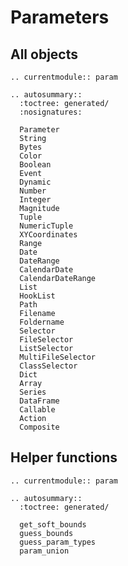 # Parameters

## All objects

```{eval-rst}
.. currentmodule:: param
```

```{eval-rst}
.. autosummary::
  :toctree: generated/
  :nosignatures:

  Parameter
  String
  Bytes
  Color
  Boolean
  Event
  Dynamic
  Number
  Integer
  Magnitude
  Tuple
  NumericTuple
  XYCoordinates
  Range
  Date
  DateRange
  CalendarDate
  CalendarDateRange
  List
  HookList
  Path
  Filename
  Foldername
  Selector
  FileSelector
  ListSelector
  MultiFileSelector
  ClassSelector
  Dict
  Array
  Series
  DataFrame
  Callable
  Action
  Composite
```

## Helper functions

```{eval-rst}
.. currentmodule:: param
```

```{eval-rst}
.. autosummary::
  :toctree: generated/

  get_soft_bounds
  guess_bounds
  guess_param_types
  param_union
```

